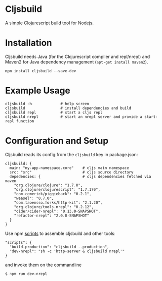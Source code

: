 # Cljsbuild

A simple Clojurescript build tool for Nodejs.

# Installation

Cljsbuild needs Java (for the Clojurescript compiler and repl/nrepl) and Maven2 for Java dependency management (`apt-get install maven2`).

    npm install cljsbuild --save-dev

# Example Usage

    cljsbuild -h             # help screen
    cljsbuild                # install dependencies and build
    cljsbuild repl           # start a cljs repl
    cljsbuild nrepl          # start an nrepl server and provide a start-repl function

# Configuration and Setup

Cljsbuild reads its config from the `cljsbuild` key in package.json:

    cljsbuild: {
      main: "my-app-namespace.core"    # cljs main namespace
      src: "src"                       # cljs source directory
      depedencies: {                   # cljs dependencies fetched via maven
        "org.clojure/clojure": "1.7.0",
        "org.clojure/clojurescript": "1.7.170",
        "com.cemerick/piggieback": "0.2.1",
        "weasel": "0.7.0",
        "com.taoensso.forks/http-kit": "2.1.20",
        "org.clojure/tools.nrepl": "0.2.12",
        "cider/cider-nrepl": "0.13.0-SNAPSHOT",
        "refactor-nrepl": "2.0.0-SNAPSHOT"
      }
    }

Use npm [scripts](https://docs.npmjs.com/misc/scripts) to assemble cljsbuild and other tools:

    "scripts": {
      "build-production": "cljsbuild --production",
      "dev-nrepl": "sh -c 'http-server & cljsbuild nrepl'"
    }

and invoke them on the commandline

    $ npm run dev-nrepl
